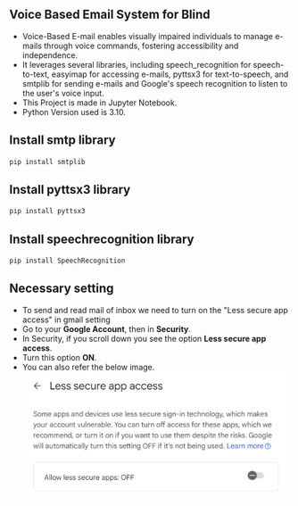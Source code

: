 ## Voice Based Email System for Blind
* Voice-Based E-mail enables visually impaired individuals to manage e-mails through voice commands, fostering accessibility and independence.
* It leverages several libraries, including speech_recognition for speech-to-text, easyimap for accessing e-mails, pyttsx3 for text-to-speech, and smtplib for sending e-mails and Google's speech recognition to listen to the user's voice input.
* This Project is made in Jupyter Notebook.
* Python Version used is 3.10.

## Install smtp library

```bash
pip install smtplib
```
## Install pyttsx3 library

```bash
pip install pyttsx3
```
## Install speechrecognition library

```bash
pip install SpeechRecognition
```

## Necessary setting
* To send and read mail of inbox we need to turn on the "Less secure app access" in gmail setting
* Go to your **Google Account**, then in **Security**.
* In Security, if you scroll down you see the option **Less secure app access**.
* Turn this option **ON**.
* You can also refer the below image.
![](https://github.com/UdayJaju24/Voice-Based-Email-System-for-Blind/blob/de9fabbd73fd2385cd2cea66e8cebb59a5e6620c/img.png)
